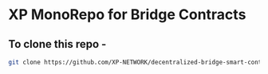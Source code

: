 # XP MonoRepo for Bridge Contracts

## To clone this repo -

```bash
git clone https://github.com/XP-NETWORK/decentralized-bridge-smart-contracts -b main --recursive
```
